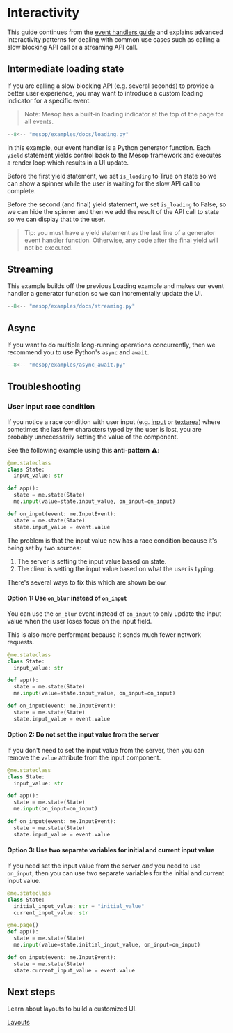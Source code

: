 # Interactivity

This guide continues from the [event handlers guide](./event-handlers.md) and explains advanced interactivity patterns for dealing with common use cases such as calling a slow blocking API call or a streaming API call.

## Intermediate loading state

If you are calling a slow blocking API (e.g. several seconds) to provide a better user experience, you may want to introduce a custom loading indicator for a specific event.

> Note: Mesop has a built-in loading indicator at the top of the page for all events.

```python
--8<-- "mesop/examples/docs/loading.py"
```

In this example, our event handler is a Python generator function. Each `yield` statement yields control back to the Mesop framework and executes a render loop which results in a UI update.

Before the first yield statement, we set `is_loading` to True on state so we can show a spinner while the user is waiting for the slow API call to complete.

Before the second (and final) yield statement, we set `is_loading` to False, so we can hide the spinner and then we add the result of the API call to state so we can display that to the user.

> Tip: you must have a yield statement as the last line of a generator event handler function. Otherwise, any code after the final yield will not be executed.

## Streaming

This example builds off the previous Loading example and makes our event handler a generator function so we can incrementally update the UI.

```python
--8<-- "mesop/examples/docs/streaming.py"
```

## Async

If you want to do multiple long-running operations concurrently, then we recommend you to use Python's `async` and `await`.

```python
--8<-- "mesop/examples/async_await.py"
```

## Troubleshooting

### User input race condition

If you notice a race condition with user input (e.g. [input](../components/input.md) or [textarea](../components/textarea.md)) where sometimes the last few characters typed by the user is lost, you are probably unnecessarily setting the value of the component.

See the following example using this **anti-pattern** :warning::

```py title="Bad example: setting the value and using on_input"
@me.stateclass
class State:
  input_value: str

def app():
  state = me.state(State)
  me.input(value=state.input_value, on_input=on_input)

def on_input(event: me.InputEvent):
  state = me.state(State)
  state.input_value = event.value
```

The problem is that the input value now has a race condition because it's being set by two sources:

1. The server is setting the input value based on state.
2. The client is setting the input value based on what the user is typing.

There's several ways to fix this which are shown below.

#### Option 1: Use `on_blur` instead of `on_input`

You can use the `on_blur` event instead of `on_input` to only update the input value when the user loses focus on the input field.

This is also more performant because it sends much fewer network requests.

```py title="Bad example: setting the value and using on_input"
@me.stateclass
class State:
  input_value: str

def app():
  state = me.state(State)
  me.input(value=state.input_value, on_input=on_input)

def on_input(event: me.InputEvent):
  state = me.state(State)
  state.input_value = event.value
```

#### Option 2: Do not set the input value from the server

If you don't need to set the input value from the server, then you can remove the `value` attribute from the input component.

```py title="Good example: not setting the value" hl_lines="7"
@me.stateclass
class State:
  input_value: str

def app():
  state = me.state(State)
  me.input(on_input=on_input)

def on_input(event: me.InputEvent):
  state = me.state(State)
  state.input_value = event.value
```

#### Option 3: Use two separate variables for initial and current input value

If you need set the input value from the server *and* you need to use `on_input`, then you can use two separate variables for the initial and current input value.

```py title="Good example: using two separate variables for initial and current input value" hl_lines="9"
@me.stateclass
class State:
  initial_input_value: str = "initial_value"
  current_input_value: str

@me.page()
def app():
  state = me.state(State)
  me.input(value=state.initial_input_value, on_input=on_input)

def on_input(event: me.InputEvent):
  state = me.state(State)
  state.current_input_value = event.value
```

## Next steps

Learn about layouts to build a customized UI.

<a href="../layouts" class="next-step">
    Layouts
</a>
